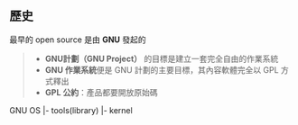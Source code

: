 ## 歷史

最早的 open source 是由 **GNU** 發起的

> * **GNU計劃（GNU Project）** 的目標是建立一套完全自由的作業系統
> * **GNU 作業系統**便是 GNU 計劃的主要目標，其內容軟體完全以 GPL 方式釋出
> * **GPL 公約**：產品都要開放原始碼

GNU OS
|- tools(library)
|- kernel